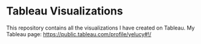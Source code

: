 # Tableau Visualizations 

This repository contains all the visualizations I have created on Tableau. 
My Tableau page: 
https://public.tableau.com/profile/yelucy#!/
